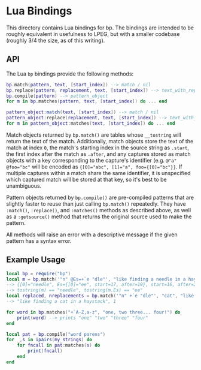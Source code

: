 # Lua Bindings

This directory contains Lua bindings for bp. The bindings are intended to be
roughly equivalent in usefulness to LPEG, but with a smaller codebase (roughly
3/4 the size, as of this writing).

## API

The Lua `bp` bindings provide the following methods:

```lua
bp.match(pattern, text, [start_index]) --> match / nil
bp.replace(pattern, replacement, text, [start_index]) --> text_with_replacements, num_replacements
bp.compile(pattern) --> pattern_object
for m in bp.matches(pattern, text, [start_index]) do ... end

pattern_object:match(text, [start_index]) --> match / nil
pattern_object:replace(replacement, text, [start_index]) --> text_with_replacements, num_replacements
for m in pattern_object:matches(text, [start_index]) do ... end
```

Match objects returned by `bp.match()` are tables whose `__tostring` will
return the text of the match. Additionally, match objects store the text of the
match at index `0`, the match's starting index in the source string as
`.start`, the first index after the match as `.after`, and any captures stored
as match objects with a key corresponding to the capture's identifier (e.g.
`@"a" @foo="bc"` will be encoded as `{[0]="abc", [1]="a", foo={[0]="bc"}}`. If
multiple captures within a match share the same identifier, it is unspecified
which captured match will be stored at that key, so it's best to be
unambiguous.

Pattern objects returned by `bp.compile()` are pre-compiled patterns that are
slightly faster to reuse than just calling `bp.match()` repeatedly. They have
`:match()`, `:replace()`, and `:matches()` methods as described above, as well
as a `:getsource()` method that returns the original source used to make the
pattern.

All methods will raise an error with a descriptive message if the given pattern
has a syntax error.

## Example Usage

```lua
local bp = require("bp")
local m = bp.match('"n" @Es=+`e "dle"', "like finding a needle in a haystack")
--> {[0]="needle", Es={[0]="ee", start=17, after=19}, start=16, after=22}
--> tostring(m) == "needle", tostring(m.Es) == "ee"
local replaced, nreplacements = bp.match('"n" +`e "dle"', "cat", "like finding a needle in a haystack")
--> "like finding a cat in a haystack", 1

for word in bp.matches("+`A-Z,a-z", "one, two three... four!") do
    print(word) --> prints "one" "two" "three" "four"
end

local pat = bp.compile("word parens")
for _,s in ipairs(my_strings) do
    for fncall in pat:matches(s) do
        print(fncall)
    end
end
```
